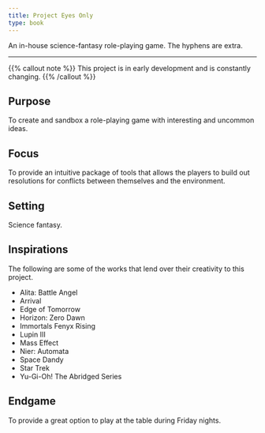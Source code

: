 ```yaml
---
title: Project Eyes Only
type: book
---
```


An in-house science-fantasy role-playing game. The hyphens are extra.

---

{{% callout note %}}
This project is in early development and is constantly changing.
{{% /callout %}}

## Purpose

To create and sandbox a role-playing game with interesting and uncommon ideas.

## Focus

To provide an intuitive package of tools that allows the players to build out resolutions for conflicts between themselves and the environment.

## Setting

Science fantasy.

## Inspirations

The following are some of the works that lend over their creativity to this project.

- Alita: Battle Angel
- Arrival
- Edge of Tomorrow
- Horizon: Zero Dawn
- Immortals Fenyx Rising
- Lupin III
- Mass Effect
- Nier: Automata
- Space Dandy
- Star Trek
- Yu-Gi-Oh! The Abridged Series

## Endgame

To provide a great option to play at the table during Friday nights.
